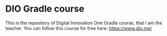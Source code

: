 # DIO Gradle course
This is the repository of Digital Innovation One Gradle course, that I am the teacher.
You can follow this course for free here: https://www.dio.me/ 

